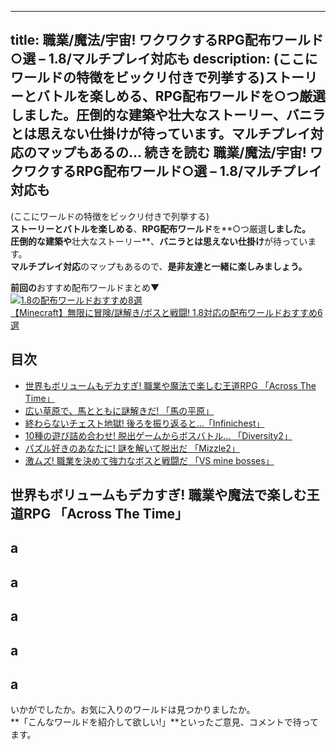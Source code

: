 
---
title: 職業/魔法/宇宙! ワクワクするRPG配布ワールド○選 – 1.8/マルチプレイ対応も
description: (ここにワールドの特徴をビックリ付きで列挙する)ストーリーとバトルを楽しめる、RPG配布ワールドを○つ厳選しました。圧倒的な建築や壮大なストーリー、バニラとは思えない仕掛けが待っています。マルチプレイ対応のマップもあるの… 続きを読む 職業/魔法/宇宙! ワクワクするRPG配布ワールド○選 – 1.8/マルチプレイ対応も
---

(ここにワールドの特徴をビックリ付きで列挙する)  
**ストーリーとバトルを楽しめる**、**RPG配布ワールド**を**○つ厳選**しました。  
**圧倒的な建築**や**壮大なストーリー**、**バニラとは思えない仕掛け**が待っています。  
**マルチプレイ対応**のマップもあるので、**是非友達と一緒に楽しみましょう。** 

**前回の**おすすめ配布ワールドまとめ▼  
[![1.8の配布ワールドおすすめ8選](https://cdn-ak.f.st-hatena.com/images/fotolife/s/sasigume/20210208/20210208162646.png)  
【Minecraft】無限に冒険/謎解き/ボスと戦闘! 1.8対応の配布ワールドおすすめ6選](/42953615/ "【Minecraft】無限に冒険/謎解き/ボスと戦闘! 1.8対応の配布ワールドおすすめ6選")

## 目次

*   [世界もボリュームもデカすぎ! 職業や魔法で楽しむ王道RPG 「Across The Time」](#across)
*   [広い草原で、馬とともに謎解きだ! 「馬の平原」](#horse)
*   [終わらないチェスト地獄! 後ろを振り返ると…「Infinichest」](#chest)
*   [10種の遊び詰め合わせ! 脱出ゲームからボスバトル… 「Diversity2」](#div)
*   [パズル好きのあなたに! 謎を解いて脱出だ 「Mizzle2」](#miz)
*   [激ムズ! 職業を決めて強力なボスと戦闘だ 「VS mine bosses」](#vs)

## 世界もボリュームもデカすぎ! 職業や魔法で楽しむ王道RPG 「Across The Time」

## a

## a

## a

## a

## a

いかがでしたか。お気に入りのワールドは見つかりましたか。  
**「こんなワールドを紹介して欲しい!」**といったご意見、コメントで待ってます。
